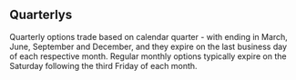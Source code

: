 ## Quarterlys

Quarterly options trade based on calendar quarter - with ending in March, June, September and December, and they expire on the last business day of each respective month. Regular monthly options typically expire on the Saturday following the third Friday of each month.